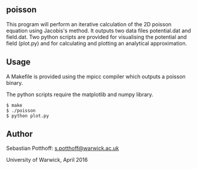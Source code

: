 ## poisson

This program will perform an iterative calculation of the 2D poisson equation using Jacobis's method. It outputs two data files potential.dat and field.dat.
Two python scripts are provided for visualising the potential and field (plot.py) and for calculating and plotting an analytical approximation.

Usage
------
A Makefile is provided using the mpicc compiler which outputs a poisson binary.

The python scripts require the matplotlib and numpy library.

    $ make
    $ ./poisson
    $ python plot.py

Author
------
Sebastian Potthoff: <s.potthoff@warwick.ac.uk>

University of Warwick, April 2016
